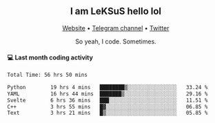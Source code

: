 <h2 align="center">I am LeKSuS hello lol</h2>
<div align="center">
  <a href="https://leksus.net">Website</a> •
  <a href="https://t.me/leksus_was_here">Telegram channel</a> •
  <a href="https://twitter.com/___LeKSuS___">Twitter</a>
</div>
<p align="center">So yeah, I code. Sometimes.</p>

#### :computer: Last month coding activity
<!--START_SECTION:waka-->

```txt
Total Time: 56 hrs 50 mins

Python        19 hrs 4 mins   ████████▒░░░░░░░░░░░░░░░░   33.24 %
YAML          16 hrs 44 mins  ███████▒░░░░░░░░░░░░░░░░░   29.16 %
Svelte        6 hrs 36 mins   ███░░░░░░░░░░░░░░░░░░░░░░   11.51 %
C++           3 hrs 55 mins   █▓░░░░░░░░░░░░░░░░░░░░░░░   06.85 %
Text          3 hrs 21 mins   █▒░░░░░░░░░░░░░░░░░░░░░░░   05.85 %
```

<!--END_SECTION:waka-->

<!-- flag{4_l0t_0f_1nter35t1ng_th1ng5_4r3_1n_publ1c_d0m41n} -->
